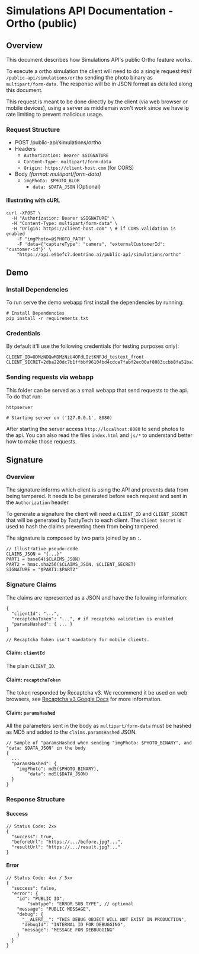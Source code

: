# Simulations API Documentation - Ortho (public)

## Overview
This document describes how Simulations API's public Ortho feature works.

To execute a ortho simulation the client will need to do a single request `POST /public-api/simulations/ortho` sending the photo binary as `multipart/form-data`. The response will be in JSON format as detailed along this document.

This request is meant to be done directly by the client (via web browser or mobile devices), using a server as middleman won't work since we have ip rate limiting to prevent malicious usage.

### Request Structure
- POST /public-api/simulations/ortho
- Headers
  - `Authorization: Bearer $SIGNATURE`
  - `Content-Type: multipart/form-data`
  - `Origin: https://client-host.com` (for CORS)
- Body _(format: multipart/form-data)_
  - `imgPhoto: $PHOTO_BLOB`
	- `data: $DATA_JSON` (Optional)


#### Illustrating with cURL
```
curl -XPOST \
  -H "Authorization: Bearer $SIGNATURE" \
  -H "Content-Type: multipart/form-data" \
  -H "Origin: https://client-host.com" \ # if CORS validation is enabled
	-F "imgPhoto=@$PHOTO_PATH" \
	-F 'data={"captureType": "camera", "externalCustomerId": "customer-id"}' \
	"https://api.e91efc7.dentrino.ai/public-api/simulations/ortho"
```

## Demo

### Install Dependencies
To run serve the demo webapp first install the dependencies by running:
```
# Install Dependencies
pip install -r requirements.txt
```


### Credentials
By default it'll use the following credentials (for testing purposes only):
```
CLIENT_ID=ODMzNDQwMDMzNzU4OFdLIztKNFJd_testext_front
CLIENT_SECRET=2dba220dc7b1ffbbf96104bd4cdce7fabf2ec00af8083ccbb8fa51ba12c2924e
```

### Sending requests via webapp
This folder can be served as a small webapp that send requests to the api. To do that run:
```
httpserver

# Starting server on ('127.0.0.1', 8080)
```

After starting the server access `http://localhost:8080` to send photos to the api. You can also read the files `index.html` and `js/*` to understand better how to make those requests.


## Signature
### Overview
The signature informs which client is using the API and prevents data from being tampered. It needs to be generated before each request and sent in the `Authorization` header.


To generate a signature the client will need a `CLIENT_ID` and `CLIENT_SECRET` that will be generated by TastyTech to each client. The `Client Secret` is used to hash the claims preventing them from being tampered.

The signature is composed by two parts joined by an `:`.
```
// Illustrative pseudo-code
CLAIMS_JSON = "{...}"
PART1 = base64($CLAIMS_JSON)
PART2 = hmac.sha256($CLAIMS_JSON, $CLIENT_SECRET)
SIGNATURE = "$PART1:$PART2"
```

### Signature Claims
The claims are represented as a JSON and have the following information:
```
{
  "clientId": "...",
  "recaptchaToken": "...", # if recaptcha validation is enabled
  "paramsHashed": { ... }
}

// Recaptcha Token isn't mandatory for mobile clients.
```

#### Claim: `clientId`
The plain `CLIENT_ID`.


#### Claim: `recaptchaToken`
The token responded by Recaptcha v3. We recommend it be used on web browsers, see [Recaptcha v3 Google Docs](https://developers.google.com/recaptcha/docs/v3) for more information.


#### Claim: `paramsHashed`
All the parameters sent in the body as `multipart/form-data` must be hashed as MD5 and added to the `claims.paramsHashed` JSON.

```
// Sample of "paramsHashed when sending "imgPhoto: $PHOTO_BINARY", and "data: $DATA_JSON" in the body
{
  ...
  "paramsHashed": {
    "imgPhoto": md5($PHOTO_BINARY),
		"data": md5($DATA_JSON)
  }
}
```


### Response Structure
#### Success

```
// Status Code: 2xx
{
  "success": true,
  "beforeUrl": "https://.../before.jpg?...",
  "resultUrl": "https://.../result.jpg?..."
}
```

#### Error

```
// Status Code: 4xx / 5xx
{
  "success": false,
  "error": {
    "id": "PUBLIC ID",
		"subtype": "ERROR SUB TYPE", // optional
    "message": "PUBLIC MESSAGE",
    "debug": {
      "__ALERT__": "THIS DEBUG OBJECT WILL NOT EXIST IN PRODUCTION",
      "debugId": "INTERNAL ID FOR DEBUGGING",
      "message": "MESSAGE FOR DEBBUGGING"
    }
  }
}
```
